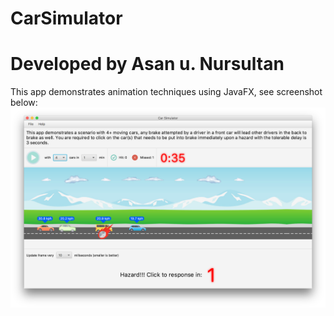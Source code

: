 # CarSimulator

# Developed by Asan u. Nursultan

This app demonstrates animation techniques using JavaFX, see screenshot below:
![alt text](https://raw.githubusercontent.com/conqtc/CarSimulator/master/Screen%20Shot.png)
